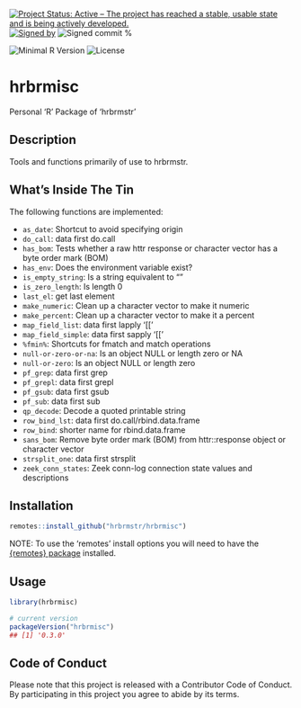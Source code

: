 
[![Project Status: Active – The project has reached a stable, usable
state and is being actively
developed.](https://www.repostatus.org/badges/latest/active.svg)](https://www.repostatus.org/#active)
[![Signed
by](https://img.shields.io/badge/Keybase-Verified-brightgreen.svg)](https://keybase.io/hrbrmstr)
![Signed commit
%](https://img.shields.io/badge/Signed_Commits-3%25-lightgrey.svg)

![Minimal R
Version](https://img.shields.io/badge/R%3E%3D-3.2.0-blue.svg)
![License](https://img.shields.io/badge/License-MIT-blue.svg)

# hrbrmisc

Personal ‘R’ Package of ‘hrbrmstr’

## Description

Tools and functions primarily of use to hrbrmstr.

## What’s Inside The Tin

The following functions are implemented:

- `as_date`: Shortcut to avoid specifying origin
- `do_call`: data first do.call
- `has_bom`: Tests whether a raw httr response or character vector has a
  byte order mark (BOM)
- `has_env`: Does the environment variable exist?
- `is_empty_string`: Is a string equivalent to “”
- `is_zero_length`: Is length 0
- `last_el`: get last element
- `make_numeric`: Clean up a character vector to make it numeric
- `make_percent`: Clean up a character vector to make it a percent
- `map_field_list`: data first lapply ‘\[\[’
- `map_field_simple`: data first sapply ‘\[\[’
- `%fmin%`: Shortcuts for fmatch and match operations
- `null-or-zero-or-na`: Is an object NULL or length zero or NA
- `null-or-zero`: Is an object NULL or length zero
- `pf_grep`: data first grep
- `pf_grepl`: data first grepl
- `pf_gsub`: data first gsub
- `pf_sub`: data first sub
- `qp_decode`: Decode a quoted printable string
- `row_bind_lst`: data first do.call/rbind.data.frame
- `row_bind`: shorter name for rbind.data.frame
- `sans_bom`: Remove byte order mark (BOM) from httr::response object or
  character vector
- `strsplit_one`: data first strsplit
- `zeek_conn_states`: Zeek conn-log connection state values and
  descriptions

## Installation

``` r
remotes::install_github("hrbrmstr/hrbrmisc")
```

NOTE: To use the ‘remotes’ install options you will need to have the
[{remotes} package](https://github.com/r-lib/remotes) installed.

## Usage

``` r
library(hrbrmisc)

# current version
packageVersion("hrbrmisc")
## [1] '0.3.0'
```

## Code of Conduct

Please note that this project is released with a Contributor Code of
Conduct. By participating in this project you agree to abide by its
terms.
